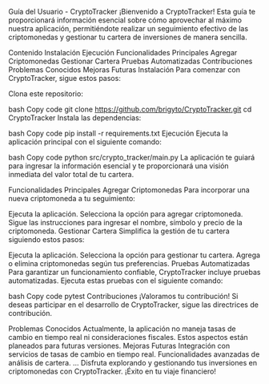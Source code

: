 
Guía del Usuario - CryptoTracker
¡Bienvenido a CryptoTracker! Esta guía te proporcionará información esencial sobre cómo aprovechar al máximo nuestra aplicación, permitiéndote realizar un seguimiento efectivo de las criptomonedas y gestionar tu cartera de inversiones de manera sencilla.

Contenido
Instalación
Ejecución
Funcionalidades Principales
Agregar Criptomonedas
Gestionar Cartera
Pruebas Automatizadas
Contribuciones
Problemas Conocidos
Mejoras Futuras
Instalación
Para comenzar con CryptoTracker, sigue estos pasos:

Clona este repositorio:

bash
Copy code
git clone https://github.com/brigyto/CryptoTracker.git
cd CryptoTracker
Instala las dependencias:

bash
Copy code
pip install -r requirements.txt
Ejecución
Ejecuta la aplicación principal con el siguiente comando:

bash
Copy code
python src/crypto_tracker/main.py
La aplicación te guiará para ingresar la información esencial y te proporcionará una visión inmediata del valor total de tu cartera.

Funcionalidades Principales
Agregar Criptomonedas
Para incorporar una nueva criptomoneda a tu seguimiento:

Ejecuta la aplicación.
Selecciona la opción para agregar criptomoneda.
Sigue las instrucciones para ingresar el nombre, símbolo y precio de la criptomoneda.
Gestionar Cartera
Simplifica la gestión de tu cartera siguiendo estos pasos:

Ejecuta la aplicación.
Selecciona la opción para gestionar tu cartera.
Agrega o elimina criptomonedas según tus preferencias.
Pruebas Automatizadas
Para garantizar un funcionamiento confiable, CryptoTracker incluye pruebas automatizadas. Ejecuta estas pruebas con el siguiente comando:

bash
Copy code
pytest
Contribuciones
¡Valoramos tu contribución! Si deseas participar en el desarrollo de CryptoTracker, sigue las directrices de contribución.

Problemas Conocidos
Actualmente, la aplicación no maneja tasas de cambio en tiempo real ni consideraciones fiscales. Estos aspectos están planeados para futuras versiones.
Mejoras Futuras
Integración con servicios de tasas de cambio en tiempo real.
Funcionalidades avanzadas de análisis de cartera.
...
Disfruta explorando y gestionando tus inversiones en criptomonedas con CryptoTracker. ¡Éxito en tu viaje financiero!





